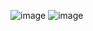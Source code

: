 ![image](https://github.com/AlexseyKostiunin/My_Resume/assets/85487222/68014e14-957b-4da1-8afb-a70eae99a3b8)
![image](https://github.com/AlexseyKostiunin/My_Resume/assets/85487222/3d84aec2-2e93-4fe4-a47b-e931dcfeb96a)
